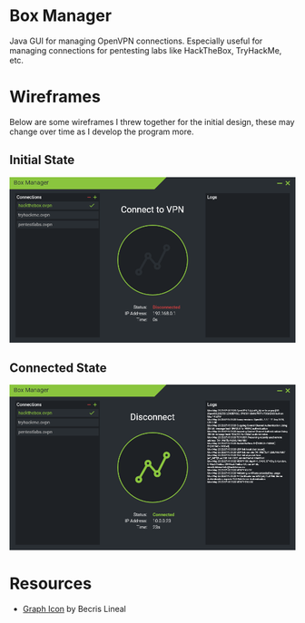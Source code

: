 # Box Manager
Java GUI for managing OpenVPN connections. Especially useful for managing connections for pentesting labs like HackTheBox, TryHackMe, etc.

# Wireframes
Below are some wireframes I threw together for the initial design, these may change over time as I develop the program more.

## Initial State
![Disconnected](Wireframes/disconnected.png)
## Connected State
![Connected](Wireframes/connected.png)

# Resources
* [Graph Icon](https://www.flaticon.com/free-icon/graph_876225) by Becris Lineal